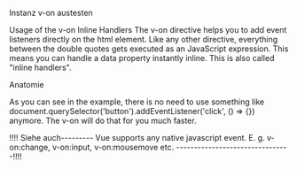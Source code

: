 Instanz v-on austesten

Usage of the v-on Inline Handlers
The v-on directive helps you to add event listeners directly on the html element. Like any other directive, everything between the double quotes gets executed as an JavaScript expression. This means you can handle a data property instantly inline. This is also called "inline handlers".

Anatomie

As you can see in the example, there is no need to use something like document.querySelector('button').addEventListener('click', () => {}) anymore. The v-on will do that for you much faster.

!!!! Siehe auch---------
Vue supports any native javascript event. E. g. v-on:change, v-on:input, v-on:mousemove etc.
--------------------------------!!!!
